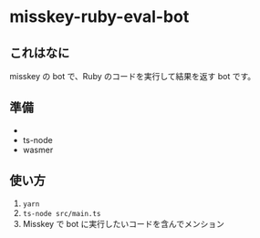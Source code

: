 misskey-ruby-eval-bot
===

## これはなに

misskey の bot で、Ruby のコードを実行して結果を返す bot です。

## 準備
- 
- ts-node
- wasmer

## 使い方

1. `yarn`
2. `ts-node src/main.ts`
3. Misskey で bot に実行したいコードを含んでメンション
